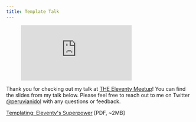 ```yaml
---
title: Template Talk
---
```


<figure class="ma-figure">
  <iframe src="https://www.youtube.com/embed/rZyNBd1WgVM" title="YouTube video player" frameborder="0" allow="accelerometer; autoplay; clipboard-write; encrypted-media; gyroscope; picture-in-picture" allowfullscreen ></iframe>
</figure>

Thank you for checking out my talk at [THE Eleventy Meetup](https://11tymeetup.dev/)! You can find the slides from my talk below. Please feel free to reach out to me on Twitter [@peruvianidol](https://twitter.com/peruvianidol) with any questions or feedback.

[Templating: Eleventy's Superpower](/slides/template-talk.pdf) \[PDF, ~2MB\]